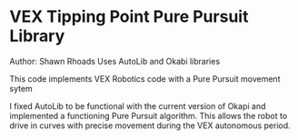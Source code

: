 # VEX Tipping Point Pure Pursuit Library

Author: Shawn Rhoads
Uses AutoLib and Okabi libraries

This code implements VEX Robotics code with a Pure Pursuit movement sytem

I fixed AutoLib to be functional with the current version of Okapi and implemented a functioning Pure Pursuit algorithm. This allows the robot to drive in curves with precise movement during the VEX autonomous period.

